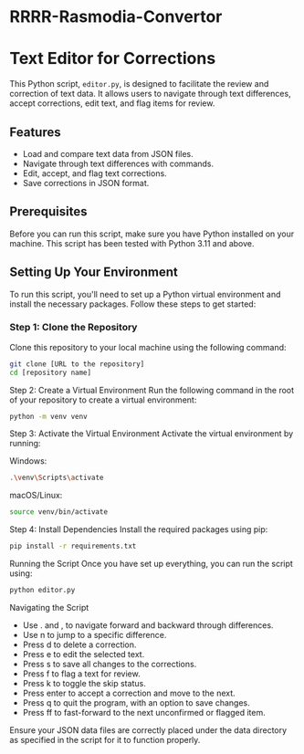 # RRRR-Rasmodia-Convertor

# Text Editor for Corrections

This Python script, `editor.py`, is designed to facilitate the review and correction of text data. It allows users to navigate through text differences, accept corrections, edit text, and flag items for review.

## Features

- Load and compare text data from JSON files.
- Navigate through text differences with commands.
- Edit, accept, and flag text corrections.
- Save corrections in JSON format.

## Prerequisites

Before you can run this script, make sure you have Python installed on your machine. This script has been tested with Python 3.11 and above.

## Setting Up Your Environment

To run this script, you'll need to set up a Python virtual environment and install the necessary packages. Follow these steps to get started:

### Step 1: Clone the Repository

Clone this repository to your local machine using the following command:

```bash
git clone [URL to the repository]
cd [repository name]
```

Step 2: Create a Virtual Environment
Run the following command in the root of your repository to create a virtual environment:

```bash
python -m venv venv
```
Step 3: Activate the Virtual Environment
Activate the virtual environment by running:

Windows:
```bash
.\venv\Scripts\activate
```

macOS/Linux:
```bash
source venv/bin/activate
```

Step 4: Install Dependencies
Install the required packages using pip:

```bash
pip install -r requirements.txt
```

Running the Script
Once you have set up everything, you can run the script using:

```bash
python editor.py
```

Navigating the Script
- Use . and , to navigate forward and backward through differences.
- Use n <number> to jump to a specific difference.
- Press d to delete a correction.
- Press e to edit the selected text.
- Press s to save all changes to the corrections.
- Press f to flag a text for review.
- Press k to toggle the skip status.
- Press enter to accept a correction and move to the next.
- Press q to quit the program, with an option to save changes.
- Press ff to fast-forward to the next unconfirmed or flagged item.

Ensure your JSON data files are correctly placed under the data directory as specified in the script for it to function properly.
